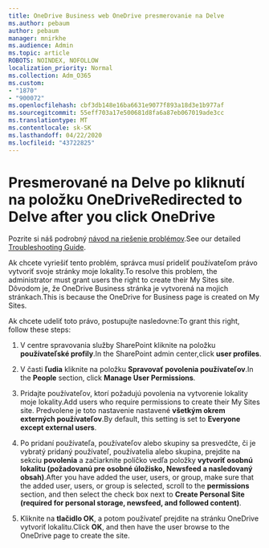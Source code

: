 ```yaml
---
title: OneDrive Business web OneDrive presmerovanie na Delve
ms.author: pebaum
author: pebaum
manager: mnirkhe
ms.audience: Admin
ms.topic: article
ROBOTS: NOINDEX, NOFOLLOW
localization_priority: Normal
ms.collection: Adm_O365
ms.custom:
- "1870"
- "900072"
ms.openlocfilehash: cbf3db148e16ba6631e9077f893a18d3e1b977af
ms.sourcegitcommit: 55eff703a17e500681d8fa6a87eb067019ade3cc
ms.translationtype: MT
ms.contentlocale: sk-SK
ms.lasthandoff: 04/22/2020
ms.locfileid: "43722825"
---
```

# <a name="redirected-to-delve-after-you-click-onedrive"></a><span data-ttu-id="3f647-102">Presmerované na Delve po kliknutí na položku OneDrive</span><span class="sxs-lookup"><span data-stu-id="3f647-102">Redirected to Delve after you click OneDrive</span></span>

<span data-ttu-id="3f647-103">Pozrite si náš podrobný [návod na riešenie problémov](https://docs.microsoft.com/sharepoint/support/sites/troubleshooting-guide-for-sites-stopped-at-provisioning).</span><span class="sxs-lookup"><span data-stu-id="3f647-103">See our detailed [Troubleshooting Guide](https://docs.microsoft.com/sharepoint/support/sites/troubleshooting-guide-for-sites-stopped-at-provisioning).</span></span>

<span data-ttu-id="3f647-104">Ak chcete vyriešiť tento problém, správca musí prideliť používateľom právo vytvoriť svoje stránky moje lokality.</span><span class="sxs-lookup"><span data-stu-id="3f647-104">To resolve this problem, the administrator must grant users the right to create their My Sites site.</span></span> <span data-ttu-id="3f647-105">Dôvodom je, že OneDrive Business stránka je vytvorená na mojich stránkach.</span><span class="sxs-lookup"><span data-stu-id="3f647-105">This is because the OneDrive for Business page is created on My Sites.</span></span>

<span data-ttu-id="3f647-106">Ak chcete udeliť toto právo, postupujte nasledovne:</span><span class="sxs-lookup"><span data-stu-id="3f647-106">To grant this right, follow these steps:</span></span>

1. <span data-ttu-id="3f647-107">V centre spravovania služby SharePoint kliknite na položku **používateľské profily**.</span><span class="sxs-lookup"><span data-stu-id="3f647-107">In the SharePoint admin center,click **user profiles**.</span></span>

2. <span data-ttu-id="3f647-108">V časti **ľudia** kliknite na položku **Spravovať povolenia používateľov**.</span><span class="sxs-lookup"><span data-stu-id="3f647-108">In the **People** section, click **Manage User Permissions**.</span></span>

3. <span data-ttu-id="3f647-109">Pridajte používateľov, ktorí požadujú povolenia na vytvorenie lokality moje lokality.</span><span class="sxs-lookup"><span data-stu-id="3f647-109">Add users who require permissions to create their My Sites site.</span></span> <span data-ttu-id="3f647-110">Predvolene je toto nastavenie nastavené **všetkým okrem externých používateľov**.</span><span class="sxs-lookup"><span data-stu-id="3f647-110">By default, this setting is set to **Everyone except external users**.</span></span>

4. <span data-ttu-id="3f647-111">Po pridaní používateľa, používateľov alebo skupiny sa presvedčte, či je vybratý pridaný používateľ, používatelia alebo skupina, prejdite na sekciu **povolenia** a začiarknite políčko vedľa položky **vytvoriť osobnú lokalitu (požadovanú pre osobné úložisko, Newsfeed a nasledovaný obsah)**.</span><span class="sxs-lookup"><span data-stu-id="3f647-111">After you have added the user, users, or group, make sure that the added user, users, or group is selected, scroll to the **permissions** section, and then select the check box next to **Create Personal Site (required for personal storage, newsfeed, and followed content)**.</span></span>

5. <span data-ttu-id="3f647-112">Kliknite na **tlačidlo OK**, a potom používateľ prejdite na stránku OneDrive vytvoriť lokalitu.</span><span class="sxs-lookup"><span data-stu-id="3f647-112">Click **OK**, and then have the user browse to the OneDrive page to create the site.</span></span>
